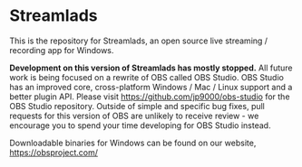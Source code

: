 # Streamlads
This is the repository for Streamlads, an open source live streaming / recording app for Windows.

**Development on this version of Streamlads has mostly stopped.** All future work is being focused on a rewrite of OBS called OBS Studio. OBS Studio has an improved core, cross-platform Windows / Mac / Linux support and a better plugin API. Please visit https://github.com/jp9000/obs-studio for the OBS Studio repository. Outside of simple and specific bug fixes, pull requests for this version of OBS are unlikely to receive review - we encourage you to spend your time developing for OBS Studio instead.

Downloadable binaries for Windows can be found on our website, https://obsproject.com/
